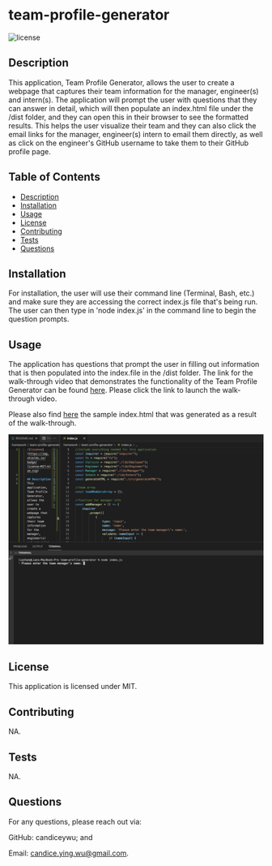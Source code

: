 # team-profile-generator

  ![license](https://img.shields.io/badge/license-MIT-blue.svg)

  ## Description
  This application, Team Profile Generator, allows the user to create a webpage that captures their team information for the manager, engineer(s) and intern(s). The application will prompt the user with questions that they can answer in detail, which will then populate an index.html file under the /dist folder, and they can open this in their browser to see the formatted results. This helps the user visualize their team and they can also click the email links for the manager, engineer(s) intern to email them directly, as well as click on the engineer's GitHub username to take them to their GitHub profile page.

  ## Table of Contents
  - [Description](#description)
  - [Installation](#installation)
  - [Usage](#usage)
  - [License](#license)
  - [Contributing](#contributing)
  - [Tests](#tests)
  - [Questions](#questions)

  ## Installation
  For installation, the user will use their command line (Terminal, Bash, etc.) and make sure they are accessing the correct index.js file that's being run. The user can then type in 'node index.js' in the command line to begin the question prompts.

  ## Usage 
  The application has questions that prompt the user in filling out information that is then populated into the index.file in the /dist folder. The link for the walk-through video that demonstrates the functionality of the Team Profile Generator can be found [here](https://youtu.be/TzZP8lxgVys). Please click the link to launch the walk-through video. 

  Please also find [here](https://github.com/candiceywu/team-profile-generator/blob/main/dist/index.html) the sample index.html that was generated as a result of the walk-through.

  ![Candice Wu's Team Profile Generator can be run from the command line.](assets/screenshot.png)

  ## License
  This application is licensed under MIT.


  ## Contributing
  NA.

  ## Tests
  NA.

  ## Questions
  For any questions, please reach out via:
  
  GitHub: candiceywu; and

  Email: candice.ying.wu@gmail.com.